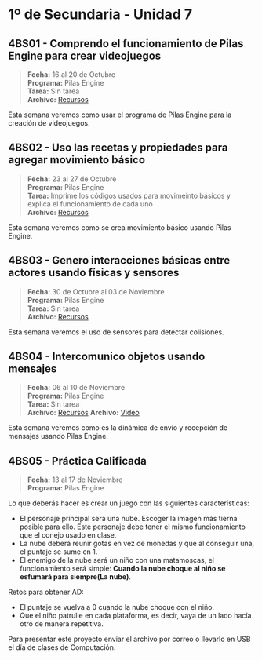 # 1º de Secundaria - Unidad 7

## 4BS01 - Comprendo el funcionamiento de Pilas Engine para crear videojuegos

> **Fecha:** 16 al 20 de Octubre<br> **Programa:** Pilas Engine<br> **Tarea:** Sin tarea<br> **Archivo:** [Recursos](https://app.box.com/s/w424gtovq0yku7y5fc00cfojstbui0it)

Esta semana veremos como usar el programa de Pilas Engine para la creación de videojuegos.


## 4BS02 - Uso las recetas y propiedades para agregar movimiento básico

> **Fecha:** 23 al 27 de Octubre<br> **Programa:** Pilas Engine<br> **Tarea:** Imprime los códigos usados para movimeinto básicos y explica el funcionamiento de cada uno <br> **Archivo:** [Recursos](https://app.box.com/s/w424gtovq0yku7y5fc00cfojstbui0it)

Esta semana veremos como se crea movimiento básico usando Pilas Engine.

## 4BS03 - Genero interacciones básicas entre actores usando físicas y sensores

> **Fecha:** 30 de Octubre al 03 de Noviembre<br> **Programa:** Pilas Engine<br> **Tarea:** Sin tarea <br> **Archivo:** [Recursos](https://app.box.com/s/w424gtovq0yku7y5fc00cfojstbui0it)

Esta semana veremos el uso de sensores para detectar colisiones.

## 4BS04 - Intercomunico objetos usando mensajes

> **Fecha:** 06 al 10 de Noviembre<br> **Programa:** Pilas Engine<br> **Tarea:** Sin tarea <br> **Archivo:** [Recursos](https://app.box.com/s/w424gtovq0yku7y5fc00cfojstbui0it) **Archivo:** [Video](https://youtu.be/feg3fW-s9Xs)

Esta semana veremos como es la dinámica de envío y recepción de mensajes usando Pilas Engine.

## 4BS05 - Práctica Calificada

> **Fecha:** 13 al 17 de Noviembre<br> **Programa:** Pilas Engine<br>

Lo que deberás hacer es crear un juego con las siguientes características:

- El personaje principal será una nube. Escoger la imagen más tierna posible para ello. Este personaje debe tener el mismo funcionamiento que el conejo usado en clase.
- La nube deberá reunir gotas en vez de monedas y que al conseguir una, el puntaje se sume en 1.
- El enemigo de la nube será un niño con una matamoscas, el funcionamiento será simple: **Cuando la nube choque al niño se esfumará para siempre(La nube)**.

Retos para obtener AD:

- El puntaje se vuelva a 0 cuando la nube choque con el niño.
- Que el niño patrulle en cada plataforma, es decir, vaya de un lado hacía otro de manera repetitiva.

Para presentar este proyecto enviar el archivo por correo o llevarlo en USB el día de clases de Computación.

